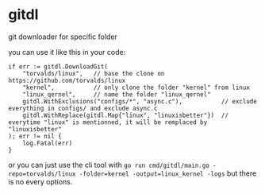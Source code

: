 # gitdl
 git downloader for specific folder

 you can use it like this in your code:
```golang
if err := gitdl.DownloadGit(
    "torvalds/linux",   // base the clone on https://github.com/torvalds/linux
    "kernel",           // only clone the folder "kernel" from linux
    "linux_qernel",     // name the folder "linux_qernel"
    gitdl.WithExclusions("configs/*", "async.c"),           // exclude everything in configs/ and exclude async.c
    gitdl.WithReplace(gitdl.Map{"linux", "linuxisbetter"})  // everytime "linux" is mentionned, it will be remplaced by "linuxisbetter"
); err != nil {
    log.Fatal(err)
}
```

 or you can just use the cli tool with `go run cmd/gitdl/main.go -repo=torvalds/linux -folder=kernel -output=linux_kernel -logs` but there is no every options.
